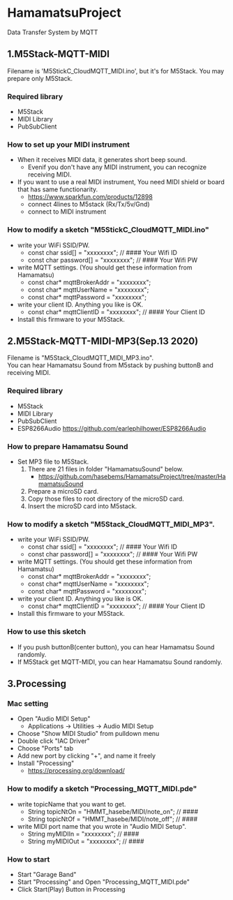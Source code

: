 # HamamatsuProject
 Data Transfer System by MQTT

## 1.M5Stack-MQTT-MIDI
 Filename is 'M5StickC_CloudMQTT_MIDI.ino', but it's for M5Stack.
 You may prepare only M5Stack.

### Required library
- M5Stack
- MIDI Library
- PubSubClient

### How to set up your MIDI instrument
- When it receives MIDI data, it generates short beep sound.
    - Evenif you don't have any MIDI instrument, you can recognize receiving MIDI.
- If you want to use a real MIDI instrument, You need MIDI shield or board that has same functionarity.
    - https://www.sparkfun.com/products/12898
    - connect 4lines to M5stack (Rx/Tx/5v/Gnd)
    - connect to MIDI instrument

### How to modify a sketch "M5StickC_CloudMQTT_MIDI.ino"
- write your WiFi SSID/PW.
    - const char ssid[] = "xxxxxxxx"; //  #### Your Wifi ID
    - const char password[] = "xxxxxxxx"; //  #### Your Wifi PW
- write MQTT settings. (You should get these information from Hamamatsu)
    - const char* mqttBrokerAddr = "xxxxxxxx";
    - const char* mqttUserName = "xxxxxxxx";
    - const char* mqttPassword = "xxxxxxxx";
- write your client ID. Anything you like is OK.
    - const char* mqttClientID = "xxxxxxxx"; // #### Your Client ID
- Install this firmware to your M5Stack.


## 2.M5Stack-MQTT-MIDI-MP3(Sep.13 2020)
Filename is "M5Stack_CloudMQTT_MIDI_MP3.ino".  
You can hear Hamamatsu Sound from M5stack by pushing buttonB and receiving MIDI.

### Required library
- M5Stack
- MIDI Library
- PubSubClient
- ESP8266Audio https://github.com/earlephilhower/ESP8266Audio

### How to prepare Hamamatsu Sound
- Set MP3 file to M5Stack.
    1. There are 21 files in folder "HamamatsuSound" below.
        - https://github.com/hasebems/HamamatsuProject/tree/master/HamamatsuSound
    1. Prepare a microSD card.
    1. Copy those files to root directory of the microSD card.
    1. Insert the microSD card into M5stack.

### How to modify a sketch "M5Stack_CloudMQTT_MIDI_MP3".
- write your WiFi SSID/PW.
    - const char ssid[] = "xxxxxxxx"; //  #### Your Wifi ID
    - const char password[] = "xxxxxxxx"; //  #### Your Wifi PW
- write MQTT settings. (You should get these information from Hamamatsu)
    - const char* mqttBrokerAddr = "xxxxxxxx";
    - const char* mqttUserName = "xxxxxxxx";
    - const char* mqttPassword = "xxxxxxxx";
- write your client ID. Anything you like is OK.
    - const char* mqttClientID = "xxxxxxxx"; // #### Your Client ID
- Install this firmware to your M5Stack.

### How to use this sketch
- If you push buttonB(center button), you can hear Hamamatsu Sound randomly.
- If M5Stack get MQTT-MIDI, you can hear Hamamatsu Sound randomly.


## 3.Processing

### Mac setting
- Open "Audio MIDI Setup"
    - Applications -> Utilities -> Audio MIDI Setup
- Choose "Show MIDI Studio" from pulldown menu
- Double click "IAC Driver"
- Choose "Ports" tab
- Add new port by clicking "+", and name it freely
- Install "Processing"
    - https://processing.org/download/

### How to modify a sketch "Processing_MQTT_MIDI.pde"
- write topicName that you want to get.
    - String topicNtOn = "HMMT_hasebe/MIDI/note_on";  //  ####
    - String topicNtOf = "HMMT_hasebe/MIDI/note_off"; //  ####
- write MIDI port name that you wrote in "Audio MIDI Setup".
    - String myMIDIIn = "xxxxxxxx";                  //  ####
    - String myMIDIOut = "xxxxxxxx";                  //  ####

### How to start
- Start "Garage Band"
- Start "Processing" and Open "Processing_MQTT_MIDI.pde"
- Click Start(Play) Button in Processing
